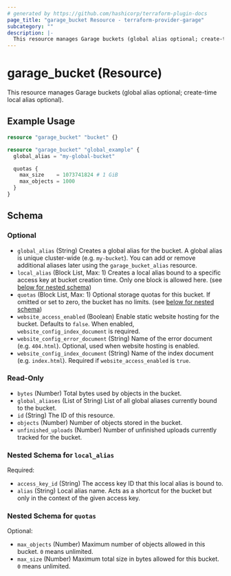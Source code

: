 ```yaml
---
# generated by https://github.com/hashicorp/terraform-plugin-docs
page_title: "garage_bucket Resource - terraform-provider-garage"
subcategory: ""
description: |-
  This resource manages Garage buckets (global alias optional; create-time local alias optional).
---
```


# garage_bucket (Resource)

This resource manages Garage buckets (global alias optional; create-time local alias optional).

## Example Usage

```terraform
resource "garage_bucket" "bucket" {}

resource "garage_bucket" "global_example" {
  global_alias = "my-global-bucket"

  quotas {
    max_size    = 1073741824 # 1 GiB
    max_objects = 1000
  }
}
```

<!-- schema generated by tfplugindocs -->
## Schema

### Optional

- `global_alias` (String) Creates a global alias for the bucket. A global alias is unique cluster-wide (e.g. `my-bucket`). You can add or remove additional aliases later using the `garage_bucket_alias` resource.
- `local_alias` (Block List, Max: 1) Creates a local alias bound to a specific access key at bucket creation time. Only one block is allowed here. (see [below for nested schema](#nestedblock--local_alias))
- `quotas` (Block List, Max: 1) Optional storage quotas for this bucket. If omitted or set to zero, the bucket has no limits. (see [below for nested schema](#nestedblock--quotas))
- `website_access_enabled` (Boolean) Enable static website hosting for the bucket. Defaults to `false`. When enabled, `website_config_index_document` is required.
- `website_config_error_document` (String) Name of the error document (e.g. `404.html`). Optional, used when website hosting is enabled.
- `website_config_index_document` (String) Name of the index document (e.g. `index.html`). Required if `website_access_enabled` is `true`.

### Read-Only

- `bytes` (Number) Total bytes used by objects in the bucket.
- `global_aliases` (List of String) List of all global aliases currently bound to the bucket.
- `id` (String) The ID of this resource.
- `objects` (Number) Number of objects stored in the bucket.
- `unfinished_uploads` (Number) Number of unfinished uploads currently tracked for the bucket.

<a id="nestedblock--local_alias"></a>
### Nested Schema for `local_alias`

Required:

- `access_key_id` (String) The access key ID that this local alias is bound to.
- `alias` (String) Local alias name. Acts as a shortcut for the bucket but only in the context of the given access key.


<a id="nestedblock--quotas"></a>
### Nested Schema for `quotas`

Optional:

- `max_objects` (Number) Maximum number of objects allowed in this bucket. `0` means unlimited.
- `max_size` (Number) Maximum total size in bytes allowed for this bucket. `0` means unlimited.
